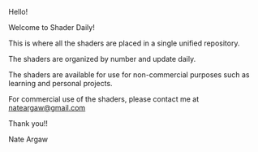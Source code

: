 Hello!

Welcome to Shader Daily!

This is where all the shaders are placed in a single unified repository. 

The shaders are organized by number and update daily.

The shaders are available for use for non-commercial purposes such as learning and personal projects.

For commercial use of the shaders, please contact me at nateargaw@gmail.com

Thank you!!

Nate Argaw
